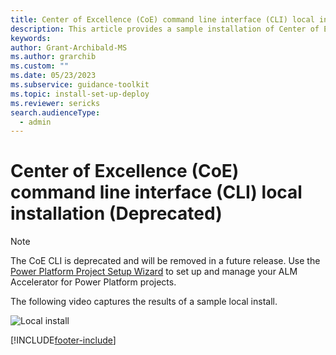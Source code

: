 ```yaml
---
title: Center of Excellence (CoE) command line interface (CLI) local installation (Deprecated)
description: This article provides a sample installation of Center of Excellence (CoE) command line interface (CLI) to a local deployment.
keywords: 
author: Grant-Archibald-MS
ms.author: grarchib
ms.custom: ""
ms.date: 05/23/2023
ms.subservice: guidance-toolkit
ms.topic: install-set-up-deploy
ms.reviewer: sericks
search.audienceType: 
  - admin
---
```


# Center of Excellence (CoE) command line interface (CLI) local installation (Deprecated)

> [!NOTE]
> The CoE CLI is deprecated and will be removed in a future release. Use the [Power Platform Project Setup Wizard](../../alm-accelerator/setup-admin-tasks.md) to set up and manage your ALM Accelerator for Power Platform projects.

The following video captures the results of a sample local install.

![Local install](./media/install-local.svg)

[!INCLUDE[footer-include](../../../includes/footer-banner.md)]
